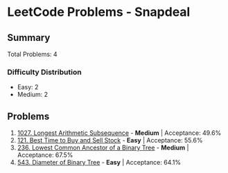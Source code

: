 # LeetCode Problems - Snapdeal

## Summary
Total Problems: 4

### Difficulty Distribution

- Easy: 2
- Medium: 2

## Problems

1. [1027. Longest Arithmetic Subsequence](https://leetcode.com/problems/longest-arithmetic-subsequence/) - **Medium** | Acceptance: 49.6%
2. [121. Best Time to Buy and Sell Stock](https://leetcode.com/problems/best-time-to-buy-and-sell-stock/) - **Easy** | Acceptance: 55.6%
3. [236. Lowest Common Ancestor of a Binary Tree](https://leetcode.com/problems/lowest-common-ancestor-of-a-binary-tree/) - **Medium** | Acceptance: 67.5%
4. [543. Diameter of Binary Tree](https://leetcode.com/problems/diameter-of-binary-tree/) - **Easy** | Acceptance: 64.1%